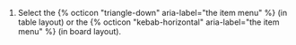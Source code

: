 1.  Select the {% octicon "triangle-down" aria-label="the item menu" %} (in table layout) or the {% octicon "kebab-horizontal" aria-label="the item menu" %} (in board layout).